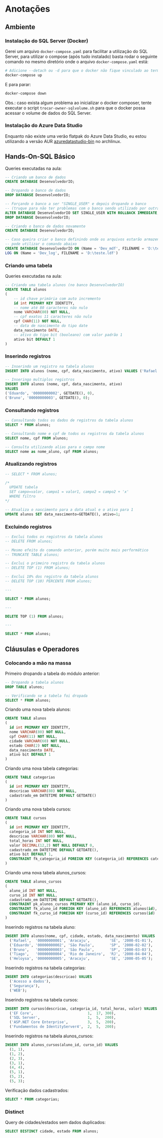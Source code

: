 # Anotações

## Ambiente

### Instalação do SQL Server (Docker)

Gerei um arquivo `docker-compose.yaml` para facilitar a utilização do SQL Server, para utilizar o compose (após tudo instalado) basta rodar o seguinte comando no mesmo diretório onde o arquivo `docker-compose.yaml` está:

```bash
# Adicione --detach ou -d para que o docker não fique vinculado ao terminal
docker-compose up
```

E para parar:

```bash
docker-compose down
```

Obs.: caso exista algum problema ao inicializar o docker composer, tente executar o script `trocar-owner-sqlvolume.sh` para que o docker possa acessar o volume de dados do SQL Server.

### Instalação do Azure Data Studio

Enquanto não existe uma verão flatpak do Azure Data Studio, eu estou utilizando a versão AUR [azuredatastudio-bin](https://aur.archlinux.org/packages/azuredatastudio-bin) no archlinux.

## Hands-On-SQL Básico

Queries executadas na aula:

```sql
-- Criando um banco de dados
CREATE DATABASE DesenvolvedorIO;

-- Dropando o banco de dados
DROP DATABASE DesenvolvedorIO;

-- Forçando o banco a ser "SINGLE_USER" e depois dropando o banco
-- (truque para não ter problemas com o banco sendo utilizado por outra aplicação)
ALTER DATABASE DesenvolvedorIO SET SINGLE_USER WITH ROLLBACK IMMEDIATE;
DROP DATABASE DesenvolvedorIO;

-- Criando o banco de dados novamente
CREATE DATABASE DesenvolvedorIO;

-- Caso queira criar o banco definindo onde os arquivos estarão armazenados
-- pode utilizar o comando abaixo
CREATE DATABASE DesenvolvedorIO ON (Name = 'Dev_mdf', FILENAME = 'D:\teste.mdf')
LOG ON (Name = 'Dev_log', FILENAME = 'D:\teste.ldf')
```

### Criando uma tabela

Queries executadas na aula:

```sql
-- Criando uma tabela alunos (no banco DesenvolvedorIO)
CREATE TABLE alunos
(
    -- id chave primária com auto incremento
    id int PRIMARY KEY IDENTITY,
    -- nome até 80 caracteres não nulo
    nome VARCHAR(80) NOT NULL,
    -- cpf exatos 11 caracteres não nulo
    cpf CHAR(11) NOT NULL,
    -- data de nascimento do tipo date
    data_nascimento DATE,
    -- ativo do tipo bit (booleano) com valor padrão 1
    ativo bit DEFAULT 1
)
```

### Inserindo registros

```sql
-- Inserindo um registro na tabela alunos
INSERT INTO alunos (nome, cpf, data_nascimento, ativo) VALUES ('Rafael', '00000000001', GETDATE(), 0);

-- Inseringo multiplos registros
INSERT INTO alunos (nome, cpf, data_nascimento, ativo)
VALUES
('Eduardo', '00000000002', GETDATE(), 0),
('Bruno', '00000000003', GETDATE(), 0);
```

### Consultando registros

```sql
-- Consultando todos os dados de registros da tabela alunos
SELECT * FROM alunos;

-- Consultando nome e cpf de todos os registros da tabela alunos
SELECT nome, cpf FROM alunos;

-- Consulta utilizando alias para o campo nome
SELECT nome as nome_aluno, cpf FROM alunos;
```

### Atualizando registros

```sql
-- SELECT * FROM alunos;

/*
  UPDATE tabela
  SET campo=valor, campo1 = valor1, campo2 = campo2 + 'x'
  WHERE filtro
*/

-- Atualiza o nascimento para a data atual e o ativo para 1
UPDATE alunos SET data_nascimento=GETDATE(), ativo=1;
```

### Excluindo registros

```sql
-- Exclui todos os registros da tabela alunos
-- DELETE FROM alunos;

-- Mesmo efeito do comando anterior, porém muito mais performático
-- TRUNCATE TABLE alunos;

-- Exclui o primeiro registro da tabela alunos
-- DELETE TOP (1) FROM alunos;

-- Exclui 10% dos registro da tabela alunos
-- DELETE TOP (10) PERCENTE FROM alunos;

---

SELECT * FROM alunos;

---

DELETE TOP (1) FROM alunos;

---

SELECT * FROM alunos;

```

## Cláusulas e Operadores

### Colocando a mão na massa

Primeiro dropando a tabela do módulo anterior:

```sql
-- Dropando a tabela alunos
DROP TABLE alunos;

-- Verificando se a tabela foi dropada
SELECT * FROM alunos;
```

Criando uma nova tabela alunos:

```sql
CREATE TABLE alunos
(
  id int PRIMARY KEY IDENTITY,
  nome VARCHAR(80) NOT NULL,
  cpf CHAR(11) NOT NULL,
  cidade VARCHAR(60) NOT NULL,
  estado CHAR(2) NOT NULL,
  data_nascimento DATE,
  ativo bit DEFAULT 1
)
```

Criando uma nova tabela categorias:

```sql
CREATE TABLE categorias
(
  id int PRIMARY KEY IDENTITY,
  descricao VARCHAR(80) NOT NULL,
  cadastrado_em DATETIME DEFAULT GETDATE()
)
```

Criando uma nova tabela cursos:

```sql
CREATE TABLE cursos
(
  id int PRIMARY KEY IDENTITY,
  categoria_id INT NOT NULL,
  descricao VARCHAR(80) NOT NULL,
  total_horas INT NOT NULL,
  valor DECIMAL(12,2) NOT NULL DEFAULT 0,
  cadastrado_em DATETIME DEFAULT GETDATE(),
  ativo bit DEFAULT 1,
  CONSTRAINT fk_categoria_id FOREIGN KEY (categoria_id) REFERENCES categorias(id)
)
```

Criando uma nova tabela alunos_cursos:

```sql
CREATE TABLE alunos_cursos
(
  aluno_id INT NOT NULL,
  curso_id INT NOT NULL,
  cadastrado_em DATETIME DEFAULT GETDATE(),
  CONSTRAINT pk_alunos_cursos PRIMARY KEY (aluno_id, curso_id),
  CONSTRAINT fk_aluno_id FOREIGN KEY (aluno_id) REFERENCES alunos(id),
  CONSTRAINT fk_curso_id FOREIGN KEY (curso_id) REFERENCES cursos(id)
)
```

Inserindo registros na tabela aluno:

```sql
INSERT INTO alunos(nome, cpf, cidade, estado, data_nascimento) VALUES
  ('Rafael',  '00000000001', 'Aracaju',         'SE', '2000-01-01'),
  ('Eduardo', '00000000002', 'São Paulo',       'SP', '2000-02-02'),
  ('Bruno',   '00000000003', 'São Paulo',       'SP', '2000-03-03'),
  ('Tiago',   '00000000004', 'Rio de Janeiro',  'RJ', '2000-04-04'),
  ('Heloysa', '00000000005', 'Aracaju',         'SE', '2000-05-05');
```

Inserindo registros na tabela categorias:

```sql
INSERT INTO categorias(descricao) VALUES
  ('Acesso a dados'),
  ('Segurança'),
  ('WEB');
```

Inserindo registros na tabela cursos:

```sql
INSERT INTO cursos(descricao, categoria_id, total_horas, valor) VALUES
  ('EF Core',                         1,  17, 300),
  ('SQL Server',                      1,  5,  200),
  ('ASP.NET Core Enterprise',         3,  5,  200),
  ('Fundamentos de IdentityServer4',  2,  5,  200);
```

Inserindo registros na tabela alunos_cursos:

```sql
INSERT INTO alunos_cursos(aluno_id, curso_id) VALUES
  (1, 1),
  (1, 2),
  (2, 3),
  (3, 1),
  (4, 4),
  (5, 1),
  (5, 2),
  (5, 3);
```

Verificação dados cadastrados:

```sql
SELECT * FROM categorias;
```

### Distinct

Query de cidades/estados sem dados duplicados:

```sql
SELECT DISTINCT cidade, estado FROM alunos;
```
